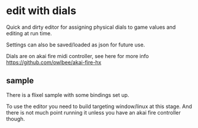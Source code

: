 # edit with dials

Quick and dirty editor for assigning physical dials to game values and editing at run time.

Settings can also be saved/loaded as json for future use.

Dials are on akai fire midi controller, see here for more info https://github.com/owlbee/akai-fire-hx

## sample

There is a flixel sample with some bindings set up.

To use the editor you need to build targeting window/linux at this stage. And there is not much point running it unless you have an akai fire controller though.